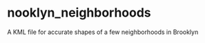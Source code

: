 nooklyn_neighborhoods
=====================

A KML file for accurate shapes of a few neighborhoods in Brooklyn
